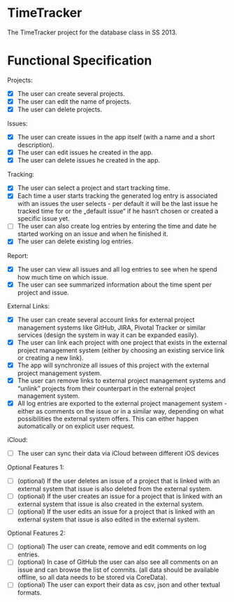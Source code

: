 TimeTracker
===========

The TimeTracker project for the database class in SS 2013.

Functional Specification
========================
Projects:
- [x] The user can create several projects.
- [x] The user can edit the name of projects.
- [x] The user can delete projects.

Issues:
- [x] The user can create issues in the app itself (with a name and a short description).
- [x] The user can edit issues he created in the app.
- [x] The user can delete issues he created in the app.

Tracking:
- [x] The user can select a project and start tracking time.
- [x] Each time a user starts tracking the generated log entry is associated with an issues the user selects - per default it will be the last issue he tracked time for or the „default issue“ if he hasn‘t chosen or created a specific issue yet.
- [ ] The user can also create log entries by entering the time and date he started working on an issue and when he finished it.
- [x] The user can delete existing log entries.

Report:
- [x] The user can view all issues and all log entries to see when he spend how much time on which issue.
- [x] The user can see summarized information about the time spent per project and issue.

External Links:
- [x] The user can create several account links for external project management systems like GitHub, JIRA, Pivotal Tracker or similar services (design the system in way it can be expanded easily).
- [x] The user can link each project with one project that exists in the external project management system (either by choosing an existing service link or creating a new link).
- [x] The app will synchronize all issues of this project with the external project management system.
- [x] The user can remove links to external project management systems and “unlink” projects from their counterpart in the external project management system.
- [x] All log entries are exported to the external project management system - either as comments on the issue or in a similar way, depending on what possibilities the external system offers. This can either happen automatically or on explicit user request.

iCloud:
- [ ] The user can sync their data via iCloud between different iOS devices

Optional Features 1:
- [ ] (optional) If the user deletes an issue of a project that is linked with an external system that issue is also deleted from the external system.
- [ ] (optional) If the user creates an issue for a project that is linked with an external system that issue is also created in the external system.
- [ ] (optional) If the user edits an issue for a project that is linked with an external system that issue is also edited in the external system.

Optional Features 2:
- [ ] (optional) The user can create, remove and edit comments on log entries.
- [ ] (optional) In case of GitHub the user can also see all comments on an issue and can browse the list of commits. (all data should be available offline, so all data needs to be stored via CoreData).
- [ ] (optional) The user can export their data as csv, json and other textual formats.
